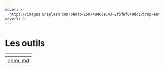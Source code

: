 ```yaml
---
cover: >-
  https://images.unsplash.com/photo-1597484661643-2f5fef640dd1?crop=entropy&cs=tinysrgb&fm=jpg&ixid=MnwxOTcwMjR8MHwxfHNlYXJjaHw1fHx0b29sc3xlbnwwfHx8fDE2NzQ5MTQxNzA&ixlib=rb-4.0.3&q=80
coverY: 0
---
```


# Les outils

<table data-view="cards"><thead><tr><th data-card-target data-type="content-ref"></th></tr></thead><tbody><tr><td><a href="qemu.md">qemu.md</a></td></tr></tbody></table>

